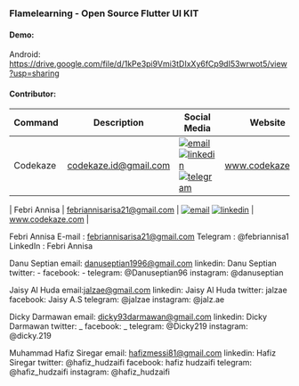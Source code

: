### Flamelearning - Open Source Flutter UI KIT

#### Demo:
Android:\
https://drive.google.com/file/d/1kPe3pi9Vmi3tDIxXy6fCp9dI53wrwot5/view?usp=sharing

#### Contributor:

| Command | Description | Social Media | Website |
| --- | --- | --- | --- |
| Codekaze | codekaze.id@gmail.com | [![email](https://icons.iconarchive.com/icons/wwalczyszyn/android-style-honeycomb/24/GMail-icon.png)](mailto:codekaze.id@gmail.com) [![linkedin](https://icons.iconarchive.com/icons/limav/flat-gradient-social/24/Linkedin-icon.png)](https://www.linkedin.com/in/codekaze-id-35541714b/) [![telegram](https://icons.iconarchive.com/icons/bokehlicia/captiva/24/web-telegram-icon.png)](https://t.me/codekaze) | www.codekaze.com |

| Febri Annisa | febriannisarisa21@gmail.com | [![email](https://icons.iconarchive.com/icons/wwalczyszyn/android-style-honeycomb/24/GMail-icon.png)](mailto:codekaze.id@gmail.com) [![linkedin](https://icons.iconarchive.com/icons/limav/flat-gradient-social/24/Linkedin-icon.png)](https://www.linkedin.com/in/codekaze-id-35541714b/) | www.codekaze.com |







Febri Annisa
E-mail : febriannisarisa21@gmail.com
Telegram : @febriannisa1
LinkedIn : Febri Annisa

Danu Septian
email: danuseptian1996@gmail.com
linkedin: Danu Septian
twitter: -
facebook: -
telegram: @Danuseptian96
instagram: @danuseptian

Jaisy Al Huda 
email:jalzae@gmail.com
linkedin: Jaisy Al Huda 
twitter: jalzae
facebook: Jaisy A.S
telegram: @jalzae
instagram: @jalz.ae

Dicky Darmawan
email: dicky93darmawan@gmail.com
linkedin: Dicky Darmawan
twitter: _
facebook: _
telegram: @Dicky219
instagram: @dicky.219

Muhammad Hafiz Siregar
email: hafizmessi81@gmail.com
linkedin: Hafiz Siregar
twitter: @hafiz_hudzaifi
facebook: hafiz hudzaifi
telegram: @hafiz_hudzaifi
instagram: @hafiz_hudzaifi

